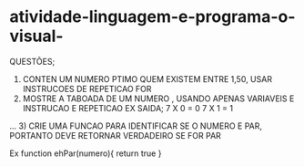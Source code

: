 # atividade-linguagem-e-programa-o-visual-
QUESTÕES;
1) CONTEN UM NUMERO PTIMO QUEM EXISTEM ENTRE 1,50, USAR INSTRUCOES DE REPETICAO FOR
2) MOSTRE A TABOADA DE UM NUMERO , USANDO APENAS VARIAVEIS E INSTRUCAO E REPETICAO
 EX SAIDA;
7 X 0 = 0
7 X 1 = 1

...
3) CRIE UMA FUNCAO PARA IDENTIFICAR SE O NUMERO E PAR, PORTANTO DEVE RETORNAR VERDADEIRO SE FOR PAR 

Ex function ehPar(numero){
       return true
}
